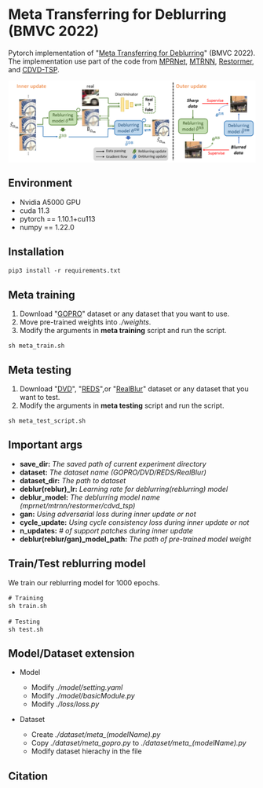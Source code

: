 # Meta Transferring for Deblurring (BMVC 2022)
Pytorch implementation of "[Meta Transferring for Deblurring]()" (BMVC 2022). <br />
The implementation use part of the code from [MPRNet](https://github.com/swz30/MPRNet), [MTRNN](https://github.com/Dong1P/MTRNN), [Restormer](https://github.com/swz30/Restormer), and [CDVD-TSP](https://github.com/csbhr/CDVD-TSP).

<img src="./figure/training_scheme.png" width=800 div align=center />

## Environment
- Nvidia A5000 GPU
- cuda 11.3
- pytorch == 1.10.1+cu113
- numpy == 1.22.0

## Installation
```
pip3 install -r requirements.txt
```

## Meta training
1. Download "[GOPRO](https://seungjunnah.github.io/Datasets/datasets)" dataset or any dataset that you want to use.
2. Move pre-trained weights into *./weights*.
3. Modify the arguments in **meta training** script and run the script.
```
sh meta_train.sh
```

## Meta testing
1. Download "[DVD](https://www.cs.ubc.ca/labs/imager/tr/2017/DeepVideoDeblurring/)", "[REDS](https://seungjunnah.github.io/Datasets/datasets)",or "[RealBlur](http://cg.postech.ac.kr/research/realblur/)" dataset or any dataset that you want to test.
2. Modify the arguments in **meta testing** script and run the script.
```
sh meta_test_script.sh
```

## Important args
- **save_dir:** *The saved path of current experiment directory*
- **dataset:** *The dataset name (GOPRO/DVD/REDS/RealBlur)*
- **dataset_dir:** *The path to dataset*
- **deblur(reblur)_lr:** *Learning rate for deblurring(reblurring) model*
- **deblur_model:** *The deblurring model name (mprnet/mtrnn/restormer/cdvd_tsp)*
- **gan:** *Using adversarial loss during inner update or not*
- **cycle_update:** *Using cycle consistency loss during inner update or not*
- **n_updates:** *# of support patches during inner update*
- **deblur(reblur/gan)_model_path:** *The path of pre-trained model weight*


## Train/Test reblurring model
We train our reblurring model for 1000 epochs.
```
# Training
sh train.sh

# Testing
sh test.sh
```

<!---
## Settings
|            | MPRNet | MTRNN | Restormer | CDVD-TSP|
|  -:-       |  -:-   |  -:-  |   -:-     |   -:-   |
|     DVD    |  |  |  |  |
|    REDS    |  |  |  |  |
| RealBlur_J |  |  |  |  |

-->

## Model/Dataset extension
- Model
    - Modify *./model/setting.yaml*
    - Modify *./model/basicModule.py*
    - Modify *./loss/loss.py*

- Dataset
    - Create *./dataset/meta_(modelName).py*
    - Copy *./dataset/meta_gopro.py* to *./dataset/meta_(modelName).py*
    - Modify dataset hierachy in the file

## Citation
